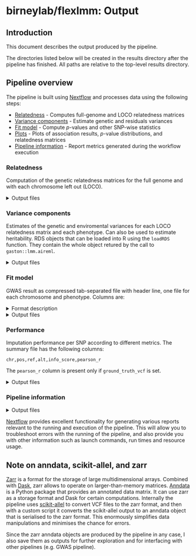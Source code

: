 # birneylab/flexlmm: Output

## Introduction

This document describes the output produced by the pipeline.

The directories listed below will be created in the results directory after the pipeline has finished. All paths are relative to the top-level results directory.

## Pipeline overview

The pipeline is built using [Nextflow](https://www.nextflow.io/) and processes data using the following steps:

- [Relatedness](#relatedness) - Computes full-genome and LOCO relatedness matrices
- [Variance components](#variance) - Estimate genetic and residuals variances
- [Fit model](#fit) - Compute _p_-values and other SNP-wise statistics
- [Plots](#plots) - Plots of association results, _p_-value distributions, and relatedness matrices
- [Pipeline information](#pipeline-information) - Report metrics generated during the workflow execution

### Relatedness

Computation of the genetic relatedness matrices for the full genome and with each chromosome left out (LOCO).

<details markdown="1">
<summary>Output files</summary>

- `relatedness_matrix/`
  - `loco/{left_out_chromosome_name}`: relatedness matrix evaluated on the full genome except for the named chromosome
    - `*.rel.bin`: [binary plink format](https://www.cog-genomics.org/plink/2.0/distance)
    - `*.rel.id`: sample IDs
  - `full_genome/`: relatedness matrix evaluated on the full genome
    - `*.rel.bin`: [binary plink format](https://www.cog-genomics.org/plink/2.0/distance)
    - `*.rel.id`: sample IDs

</details>

### Variance components

Estimates of the genetic and enviromental variances for each LOCO relatedness matrix and each phenotype. Can also be used to estimate heritability. RDS objects that can be loaded into R using the `loadRDS` function. They contain the whole object retured by the call to `gaston::lmm.aireml`.

<details markdown="1">
<summary>Output files</summary>

- `variance_components/{phenotype_name}/*.hsq.rds`

</details>

### Fit model

GWAS result as compressed tab-separated file with header line, one file for each chromosome and phenotype.
Columns are:

<details markdown="1">
<summary>Format description</summary>

- `chr`: chromosome name
- `pos`: position of the variant
- `ref`: reference allele
- `alt`: alternate allele
- `lrt_chisq`: $\chi^2$ value of the Likelihood-ratio test
- `lrt_df`: degrees of freedom of the Likelihood-ratio test (number of extra parameters in the real model compared to the null model)
- `lrt_p`: _p_-value computed from `lrt_chisq` and `lrt_df`
- `beta`: fixed effect sizes for all the terms (including intercept and covariates)
  - This column contains several values. For each parameter, it contains the string `variable_name~beta_value`. This is separated by commas from other variable_name-beta_value pairs. Example of the content of the `beta` column for one line: `var1~0.3,var2~0.6,(Intercept)~2,x~1.2,x==1TRUE~0.9`

</details>

<details markdown="1">
<summary>Output files</summary>

- `gwas/{phenotype_name}/*.gwas.tsv.gz`

</details>

### Performance

Imputation performance per SNP according to different metrics. The summary file has the following columns:

```
chr,pos,ref,alt,info_score,pearson_r
```

The `pearson_r` column is present only if `ground_truth_vcf` is set.

<details markdown="1">
<summary>Output files</summary>

- `{group}/performance_summaries`
  - `joint_stitch_output.performance.csv.gz`: CSV file containing the imputation performance results
- `imputation_quality_plots`
  - `*.pdf`: Plots produced in R with ggplot2 and cowplot showing the cumulative density of the different performance metrics, group by iteration/parameter combination in the respective workflows

</details>

### Pipeline information

<details markdown="1">
<summary>Output files</summary>

- `pipeline_info/`
  - Reports generated by Nextflow: `execution_report.html`, `execution_timeline.html`, `execution_trace.txt` and `pipeline_dag.dot`/`pipeline_dag.svg`.
  - Reports generated by the pipeline: `pipeline_report.html`, `pipeline_report.txt` and `software_versions.yml`. The `pipeline_report*` files will only be present if the `--email` / `--email_on_fail` parameter's are used when running the pipeline.
  - Reformatted samplesheet files used as input to the pipeline: `samplesheet.valid.csv`.

</details>

[Nextflow](https://www.nextflow.io/docs/latest/tracing.html) provides excellent functionality for generating various reports relevant to the running and execution of the pipeline. This will allow you to troubleshoot errors with the running of the pipeline, and also provide you with other information such as launch commands, run times and resource usage.

## Note on anndata, scikit-allel, and zarr

[Zarr](https://zarr.dev/) is a format for the storage of large multidimensional arrays.
Combined with [Dask](https://www.dask.org/), zarr allows to operate on larger-than-memory matrices.
[Anndata](https://anndata.readthedocs.io/en/latest/) is a Python package that provides an annotated data matrix. It can use zarr as a storage format and Dask for certain computations.
Internally the pipeline uses [scikit-allel](https://scikit-allel.readthedocs.io/en/stable/) to convert VCF files to the zarr format, and then with a custom script it converts the scikit-allel output to an anndata object that is serialised to the zarr format. This enormously simplifies data manipulations and minimises the chance for errors.

Since the zarr anndata objects are produced by the pipeline in any case, I also save them as outputs for further exploration and for interfacing with other pipelines (e.g. GWAS pipeline).
